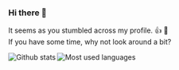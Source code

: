 ### Hi there 👋

It seems as you stumbled across my profile. 👍 🙂<br>
If you have some time, why not look around a bit?

<img align="left" alt="Github stats" src="https://github-readme-stats.vercel.app/api?username=einfachIrgendwer0815&hide=contribs&count_private=true&show_icons=true&theme=dark&title_color=0c88fc&include_all_commits=true&hide_border=true&bg_color=000" />

<img align="left" alt="Most used languages" src="https://github-readme-stats.vercel.app/api/top-langs/?username=einfachIrgendwer0815&layout=compact&theme=dark&title_color=0c88fc&hide_border=true&bg_color=000" />
